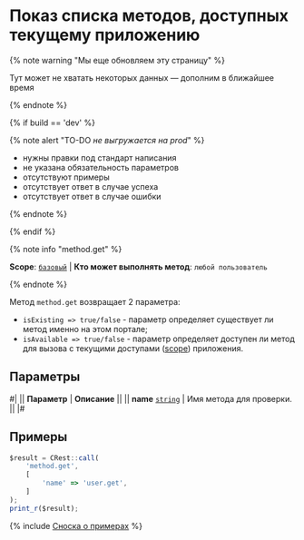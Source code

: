 # Показ списка методов, доступных текущему приложению

{% note warning "Мы еще обновляем эту страницу" %}

Тут может не хватать некоторых данных — дополним в ближайшее время

{% endnote %}

{% if build == 'dev' %}

{% note alert "TO-DO _не выгружается на prod_" %}

- нужны правки под стандарт написания
- не указана обязательность параметров
- отсутствуют примеры
- отсутствует ответ в случае успеха
- отсутствует ответ в случае ошибки

{% endnote %}

{% endif %}

{% note info "method.get" %}

**Scope**: [`базовый`](../../scopes/permissions.md) | **Кто может выполнять метод**: `любой пользователь`

{% endnote %}

Метод `method.get` возвращает 2 параметра:

- `isExisting => true/false` - параметр определяет существует ли метод именно на этом портале;
- `isAvailable => true/false` - параметр определяет доступен ли метод для вызова с текущими доступами ([scope](./scope.md)) приложения.

## Параметры
#|
|| **Параметр** | **Описание** ||
|| **name**
[`string`](../../data-types.md) | Имя метода для проверки. ||
|#

## Примеры

```js
$result = CRest::call(
    'method.get',
    [
        'name' => 'user.get',
    ]
);
print_r($result);
```

{% include [Сноска о примерах](../../../_includes/examples.md) %}